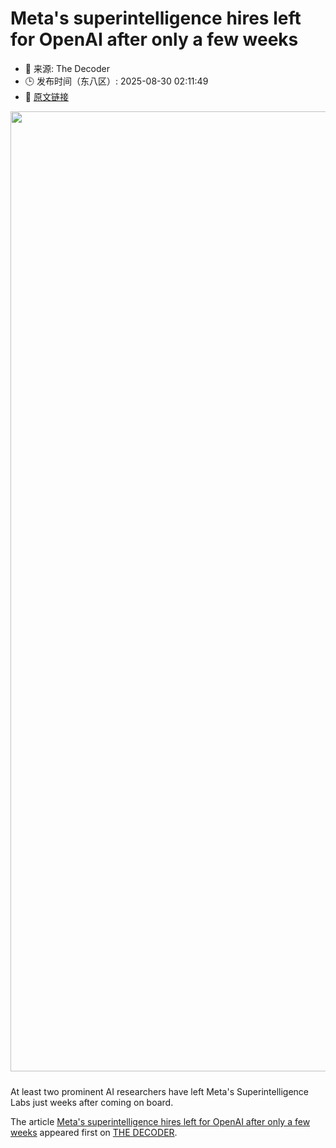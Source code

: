 # Meta's superintelligence hires left for OpenAI after only a few weeks
- 📅 来源: The Decoder
- 🕒 发布时间（东八区）: 2025-08-30 02:11:49
- 🔗 [原文链接](https://the-decoder.com/metas-superintelligence-hires-left-for-openai-after-only-a-few-weeks/)

<p><img alt="" class="attachment-full size-full wp-post-image" height="1024" src="https://the-decoder.com/wp-content/uploads/2025/06/openai_meta_logo_talent-1.png" style="height: auto; margin-bottom: 10px;" width="1536" /></p>
<p>        At least two prominent AI researchers have left Meta's Superintelligence Labs just weeks after coming on board.</p>
<p>The article <a href="https://the-decoder.com/metas-superintelligence-hires-left-for-openai-after-only-a-few-weeks/">Meta&#039;s superintelligence hires left for OpenAI after only a few weeks</a> appeared first on <a href="https://the-decoder.com">THE DECODER</a>.</p>